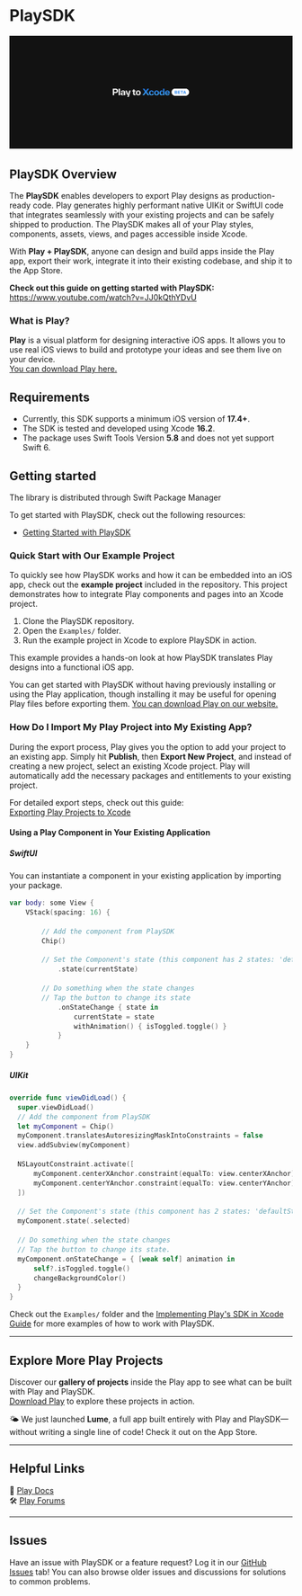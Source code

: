 # PlaySDK
![Play hero image](playToXcode.jpg)

## PlaySDK Overview

The **PlaySDK** enables developers to export Play designs as production-ready code. Play generates highly performant native UIKit or SwiftUI code that integrates seamlessly with your existing projects and can be safely shipped to production. The PlaySDK makes all of your Play styles, components, assets, views, and pages accessible inside Xcode.  

With **Play + PlaySDK**, anyone can design and build apps inside the Play app, export their work, integrate it into their existing codebase, and ship it to the App Store.  

**Check out this guide on getting started with PlaySDK:**  
https://www.youtube.com/watch?v=JJ0kQthYDvU

### What is Play?

**Play** is a visual platform for designing interactive iOS apps. It allows you to use real iOS views to build and prototype your ideas and see them live on your device.  
[You can download Play here.](https://createwithplay.com/)

## Requirements

- Currently, this SDK supports a minimum iOS version of **17.4+**.
- The SDK is tested and developed using Xcode **16.2**.
- The package uses Swift Tools Version **5.8** and does not yet support Swift 6.

## Getting started

The library is distributed through Swift Package Manager

To get started with PlaySDK, check out the following resources:

- [Getting Started with PlaySDK](https://createwithplay.com/playsdk/getting-started)

### Quick Start with Our Example Project

To quickly see how PlaySDK works and how it can be embedded into an iOS app, check out the **example project** included in the repository. This project demonstrates how to integrate Play components and pages into an Xcode project.

1. Clone the PlaySDK repository.  
2. Open the `Examples/` folder.  
3. Run the example project in Xcode to explore PlaySDK in action.  

This example provides a hands-on look at how PlaySDK translates Play designs into a functional iOS app.

You can get started with PlaySDK without having previously installing or using the Play application, though installing it may be useful for opening Play files before exporting them. [You can download Play on our website.](https://createwithplay.com/)

### How Do I Import My Play Project into My Existing App?

During the export process, Play gives you the option to add your project to an existing app. Simply hit **Publish**, then **Export New Project**, and instead of creating a new project, select an existing Xcode project. Play will automatically add the necessary packages and entitlements to your existing project.

For detailed export steps, check out this guide:  
[Exporting Play Projects to Xcode](https://learn.createwithplay.com/en/articles/10752714-play-to-xcode)

#### Using a Play Component in Your Existing Application

##### SwiftUI

You can instantiate a component in your existing application by importing your package.

```swift
var body: some View {
    VStack(spacing: 16) {
        
        // Add the component from PlaySDK
        Chip()
        
        // Set the Component's state (this component has 2 states: 'defaultState' & 'selected')
            .state(currentState)
        
        // Do something when the state changes
        // Tap the button to change its state
            .onStateChange { state in
                currentState = state
                withAnimation() { isToggled.toggle() }
            }
    }
}
```

##### UIKit

```swift
override func viewDidLoad() {
  super.viewDidLoad()
  // Add the component from PlaySDK
  let myComponent = Chip()
  myComponent.translatesAutoresizingMaskIntoConstraints = false
  view.addSubview(myComponent)
  
  NSLayoutConstraint.activate([
      myComponent.centerXAnchor.constraint(equalTo: view.centerXAnchor),
      myComponent.centerYAnchor.constraint(equalTo: view.centerYAnchor)
  ])
  
  // Set the Component's state (this component has 2 states: 'defaultState' & 'selected')
  myComponent.state(.selected)
  
  // Do something when the state changes
  // Tap the button to change its state.
  myComponent.onStateChange = { [weak self] animation in
      self?.isToggled.toggle()
      changeBackgroundColor()
  }
}
```

Check out the `Examples/` folder and the [Implementing Play's SDK in Xcode Guide](https://learn.createwithplay.com/en/articles/10751622-implementing-play-s-sdk-in-xcode) for more examples of how to work with PlaySDK.

---

## Explore More Play Projects

Discover our **gallery of projects** inside the Play app to see what can be built with Play and PlaySDK.  
[Download Play](https://createwithplay.com/) to explore these projects in action.

🌤️ We just launched **Lume**, a full app built entirely with Play and PlaySDK—without writing a single line of code! Check it out on the App Store.

---

## Helpful Links

📘 [Play Docs](https://createwithplay.com/docs)  
🛠 [Play Forums](https://createwithplay.com/community/forums/home)  

---

## Issues

Have an issue with PlaySDK or a feature request? Log it in our [GitHub Issues](https://github.com/CreateWithPlayApp/PlaySDK/issues) tab! You can also browse older issues and discussions for solutions to common problems.
